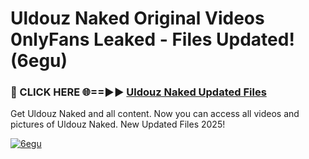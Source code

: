 # Uldouz Naked Original Videos 0nlyFans Leaked - Files Updated! (6egu)

<h3>🔴 CLICK HERE 🌐==►► <a href="https://tinyurl.com/up5wt9bj" rel="nofollow">Uldouz Naked Updated Files</a></h3>

Get Uldouz Naked and all content. Now you can access all videos and pictures of Uldouz Naked. New Updated Files 2025!

[![6egu](https://i.imgur.com/ABiUzMV.gif)](https://tinyurl.com/up5wt9bj)
